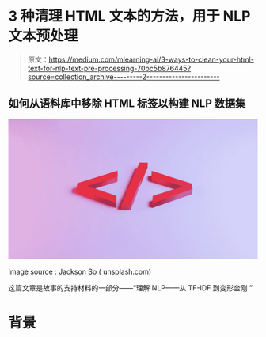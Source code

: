 # 3 种清理 HTML 文本的方法，用于 NLP 文本预处理

> 原文：<https://medium.com/mlearning-ai/3-ways-to-clean-your-html-text-for-nlp-text-pre-processing-70bc5b876445?source=collection_archive---------2----------------------->

## 如何从语料库中移除 HTML 标签以构建 NLP 数据集

![](img/e53505cb9e7f92067645af98409d4b4f.png)

Image source : [Jackson So](https://unsplash.com/@jacksonsophat) ( unsplash.com)

这篇文章是故事的支持材料的一部分——“理解 NLP——从 TF-IDF 到变形金刚 ”

# 背景